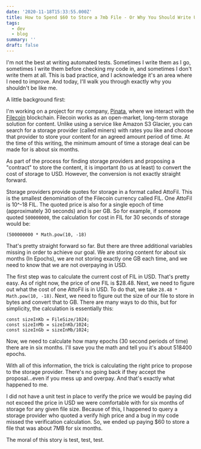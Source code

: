 ```yaml
---
date: '2020-11-18T15:33:55.000Z'
title: How to Spend $60 to Store a 7mb File - Or Why You Should Write Unit Tests
tags:
  - dev
  - blog
summary: ''
draft: false
---
```

I'm not the best at writing automated tests. Sometimes I write them as I go, sometimes I write them before checking my code in, and sometimes I don't write them at all. This is bad practice, and I acknowledge it's an area where I need to improve. And today, I'll walk you through exactly why you shouldn't be like me.

A little background first:

I'm working on a project for my company, [Pinata](<https://pinata.cloud/>), where we interact with the [Filecoin](<https://filecoin.io/>) blockchain. Filecoin works as an open-market, long-term storage solution for content. Unlike using a service like Amazon S3 Glacier, you can search for a storage provider (called miners) with rates you like and choose that provider to store your content for an agreed amount period of time. At the time of this writing, the minimum amount of time a storage deal can be made for is about six months.

As part of the process for finding storage providers and proposing a "contract" to store the content, it is important (to us at least) to convert the cost of storage to USD. However, the conversion is not exactly straight forward.

Storage providers provide quotes for storage in a format called AttoFil. This is the smallest denomination of the Filecoin currency called FIL. One AttoFil is 10^-18 FIL. The quoted price is also for a single epoch of time (approximately 30 seconds) and is per GB. So for example, if someone quoted `500000000`, the calculation for cost in FIL for 30 seconds of storage would be:

```
(500000000 * Math.pow(10, -18)
```

That's pretty straight forward so far. But there are three additional variables missing in order to achieve our goal. We are storing content for about six months (In Epochs), we are not storing exactly one GB each time, and we need to know that we are not overpaying in USD.

The first step was to calculate the current cost of FIL in USD. That's pretty easy. As of right now, the price of one FIL is $28.48. Next, we need to figure out what the cost of one AttoFil is in USD. To do that, we take `28.48 * Math.pow(10, -18)`. Next, we need to figure out the size of our file to store in bytes and convert that to GB. There are many ways to do this, but for simplicity, the calculation is essentially this:

```
const sizeInKb = FileSize/1024;
const sizeInMb = sizeInKb/1024;
const sizeInGb = sizeInMb/1024;
```

Now, we need to calculate how many epochs (30 second periods of time) there are in six months. I'll save you the math and tell you it's about 518400 epochs.

With all of this information, the trick is calculating the right price to propose to the storage provider. There's no going back if they accept the proposal...even if you mess up and overpay. And that's exactly what happened to me.

I did not have a unit test in place to verify the price we would be paying did not exceed the price in USD we were comfortable with for six months of storage for any given file size. Because of this, I happened to query a storage provider who quoted a verify high price and a bug in my code missed the verification calculation. So, we ended up paying $60 to store a file that was about 7MB for six months.

The moral of this story is test, test, test.


  
